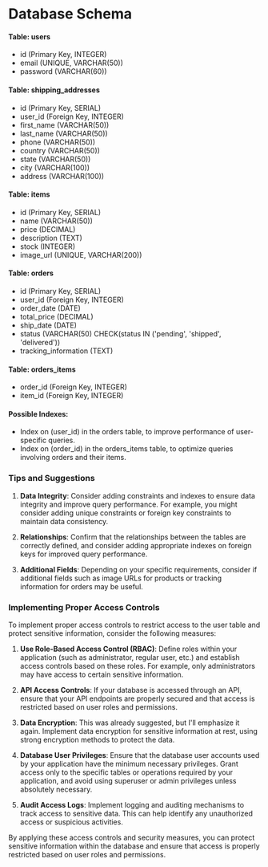 # Database Schema

#### Table: users
- id (Primary Key, INTEGER)
- email (UNIQUE, VARCHAR(50))
- password (VARCHAR(60))

#### Table: shipping_addresses
- id (Primary Key, SERIAL)
- user_id (Foreign Key, INTEGER)
- first_name (VARCHAR(50))
- last_name (VARCHAR(50))
- phone (VARCHAR(50))
- country (VARCHAR(50))
- state (VARCHAR(50))
- city (VARCHAR(100))
- address (VARCHAR(100))

#### Table: items
- id (Primary Key, SERIAL)
- name (VARCHAR(50))
- price (DECIMAL)
- description (TEXT)
- stock (INTEGER)
- image_url (UNIQUE, VARCHAR(200))

#### Table: orders
- id (Primary Key, SERIAL)
- user_id (Foreign Key, INTEGER)
- order_date (DATE)
- total_price (DECIMAL)
- ship_date (DATE)
- status (VARCHAR(50) CHECK(status IN ('pending', 'shipped', 'delivered'))
- tracking_information (TEXT)

#### Table: orders_items
- order_id (Foreign Key, INTEGER)
- item_id (Foreign Key, INTEGER)

#### Possible Indexes:
- Index on (user_id) in the orders table, to improve performance of user-specific queries.
- Index on (order_id) in the orders_items table, to optimize queries involving orders and their items.





### Tips and Suggestions
1. **Data Integrity**: Consider adding constraints and indexes to ensure data integrity and improve query performance. For example, you might consider adding unique constraints or foreign key constraints to maintain data consistency.

2. **Relationships**: Confirm that the relationships between the tables are correctly defined, and consider adding appropriate indexes on foreign keys for improved query performance.

3. **Additional Fields**: Depending on your specific requirements, consider if additional fields such as image URLs for products or tracking information for orders may be useful.

### Implementing Proper Access Controls
To implement proper access controls to restrict access to the user table and protect sensitive information, consider the following measures:

1. **Use Role-Based Access Control (RBAC)**: Define roles within your application (such as administrator, regular user, etc.) and establish access controls based on these roles. For example, only administrators may have access to certain sensitive information.

2. **API Access Controls**: If your database is accessed through an API, ensure that your API endpoints are properly secured and that access is restricted based on user roles and permissions.

3. **Data Encryption**: This was already suggested, but I'll emphasize it again. Implement data encryption for sensitive information at rest, using strong encryption methods to protect the data.

4. **Database User Privileges**: Ensure that the database user accounts used by your application have the minimum necessary privileges. Grant access only to the specific tables or operations required by your application, and avoid using superuser or admin privileges unless absolutely necessary.

5. **Audit Access Logs**: Implement logging and auditing mechanisms to track access to sensitive data. This can help identify any unauthorized access or suspicious activities.

By applying these access controls and security measures, you can protect sensitive information within the database and ensure that access is properly restricted based on user roles and permissions.